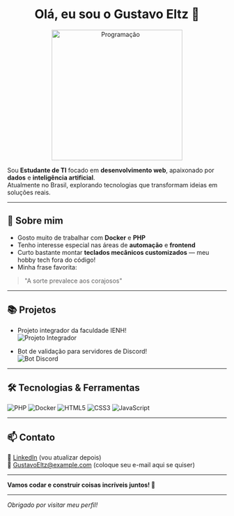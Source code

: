 # <div align="center">Olá, eu sou o Gustavo Eltz 👋</div>

<div align="center">
  <img src="https://media.giphy.com/media/26tPoyDhjiJ2g7rEs/giphy.gif" alt="Programação" width="300"/>
</div>

Sou **Estudante de TI** focado em **desenvolvimento web**, apaixonado por **dados** e **inteligência artificial**.  
Atualmente no Brasil, explorando tecnologias que transformam ideias em soluções reais.

---

## 🚀 Sobre mim

- Gosto muito de trabalhar com **Docker** e **PHP**  
- Tenho interesse especial nas áreas de **automação** e **frontend**  
- Curto bastante montar **teclados mecânicos customizados** — meu hobby tech fora do código!  
- Minha frase favorita:  
> "A sorte prevalece aos corajosos"  

---

## 📚 Projetos

- Projeto integrador da faculdade IENH!  
  ![Projeto Integrador]([https://via.placeholder.com/400x100?text=Projeto+Integrador+IENH](https://github.com/JP-Bortolaci/Projeto-Integrador))  

- Bot de validação para servidores de Discord!  
  ![Bot Discord]([https://via.placeholder.com/400x100?text=Bot+Discord](https://github.com/GustavoEltz/bottest))  

---

## 🛠️ Tecnologias & Ferramentas

<div>
  <img alt="PHP" src="https://img.shields.io/badge/-PHP-777BB4?style=flat-square&logo=php&logoColor=white" />
  <img alt="Docker" src="https://img.shields.io/badge/-Docker-2496ED?style=flat-square&logo=docker&logoColor=white" />
  <img alt="HTML5" src="https://img.shields.io/badge/-HTML5-E34F26?style=flat-square&logo=html5&logoColor=white" />
  <img alt="CSS3" src="https://img.shields.io/badge/-CSS3-1572B6?style=flat-square&logo=css3&logoColor=white" />
  <img alt="JavaScript" src="https://img.shields.io/badge/-JavaScript-F7DF1E?style=flat-square&logo=javascript&logoColor=black" />
</div>

---

## 📫 Contato

🔗 [LinkedIn](#) (vou atualizar depois)  
📧 GustavoEltz@example.com (coloque seu e-mail aqui se quiser)  

---

**Vamos codar e construir coisas incríveis juntos! 🚀**

---

_Obrigado por visitar meu perfil!_
